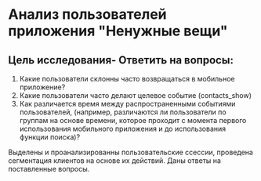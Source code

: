 # Анализ пользователей приложения "Ненужные вещи"

## Цель исследования- Ответить на вопросы:

1. Какие пользователи склонны часто возвращаться в мобильное приложение?
2. Какие пользователи часто делают целевое событие (contacts_show)
3. Как различается время между распространенными событиями пользователей, (например, различаются ли пользователи по группам на основе времени, которое проходит с момента первого использования мобильного приложения и до использования функции поиска)?



Выделены и проанализированны пользовательские ссессии, проведена сегментация клиентов на основе их действий. Даны ответы на поставленные вопросы.
